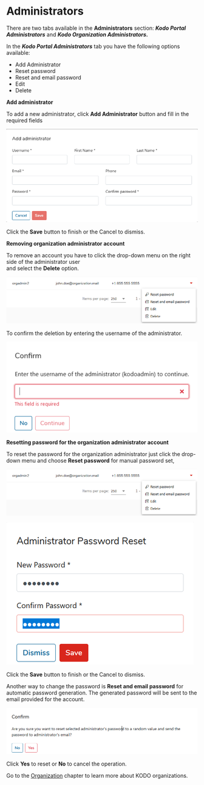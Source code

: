 # Administrators

There are two tabs available in the **Administrators** section:  _**Kodo Portal Administrators**_ and _**Kodo Organization Administrators.**_

In the _**Kodo Portal Administrators**_ tab you have the following options available:

* Add Administrator 
* Reset password 
* Reset and email password
* Edit
* Delete

**Add administrator**

To add a new administrator, click **Add Administrator** button and fill in the required fields

![](../../.gitbook/assets/image%20%2820%29.png)

Click the **Save** button to finish or the Cancel to dismiss.

**Removing organization administrator account**

To remove an account you have to click the drop-down menu on the right side of the administrator user   
and select the **Delete** option.

![](../../.gitbook/assets/editadmin%20%281%29.png)

To confirm the deletion by entering the username of the administrator.

![](../../.gitbook/assets/image%20%282%29.png)

**Resetting password for the organization administrator account**

To reset the password for the organization administrator just click the drop-down menu and choose **Reset password** for manual password set,

![](../../.gitbook/assets/editadmin%20%281%29.png)

![](../../.gitbook/assets/resetpass1.png)

Click the **Save** button to finish or the Cancel to dismiss.

Another way to change the password is **Reset and email password** for automatic password generation. The generated password will be sent to the email provided for the account.

![](../../.gitbook/assets/changepass2.png)

Click **Yes** to reset or **No** to cancel the operation.

Go to the [Organization](organizations.md) chapter to learn more about KODO organizations.


